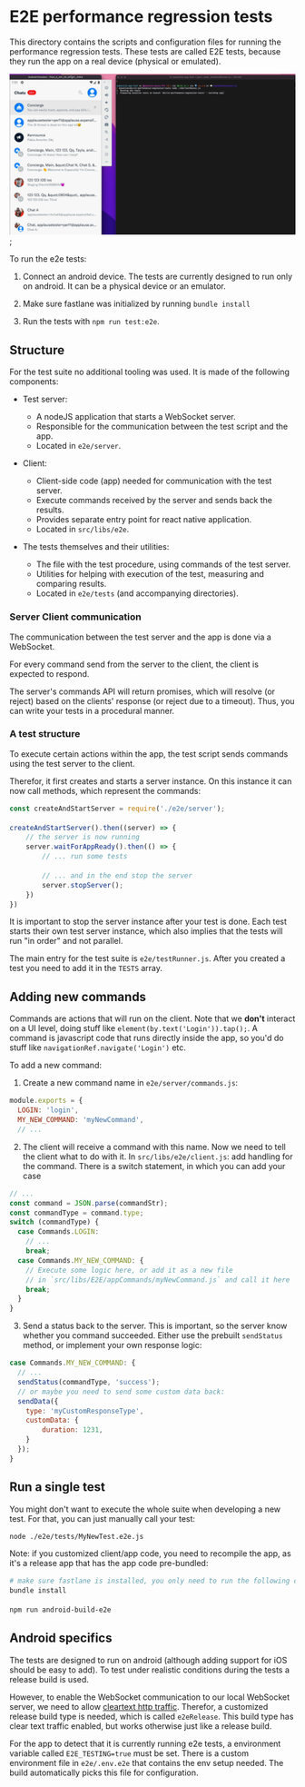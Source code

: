 # E2E performance regression tests

This directory contains the scripts and configuration files for running the
performance regression tests. These tests are called E2E tests, because they
run the app on a real device (physical or emulated).

![Example of a e2e test run](./example.gif);

To run the e2e tests:

 1. Connect an android device. The tests are currently designed to run only on android. It can be
    a physical device or an emulator.

 2. Make sure fastlane was initialized by running `bundle install` 

 3. Run the tests with `npm run test:e2e`. 

## Structure

For the test suite no additional tooling was used. It is made of the following
components:

- Test server:
  - A nodeJS application that starts a WebSocket server.
  - Responsible for the communication between the test script and the app.
  - Located in `e2e/server`.

- Client:
  - Client-side code (app) needed for communication with the test server.
  - Execute commands received by the server and sends back the results.
  - Provides separate entry point for react native application.
  - Located in `src/libs/e2e`.

- The tests themselves and their utilities:
  - The file with the test procedure, using commands of the test server.
  - Utilities for helping with execution of the test, measuring and comparing results.
  - Located in `e2e/tests` (and accompanying directories).

### Server Client communication

The communication between the test server and the app is done via a WebSocket.

For every command send from the server to the client, the client is expected to respond.

The server's commands API will return promises, which will resolve (or reject) based on the 
clients' response (or reject due to a timeout). Thus, you can write your tests in a procedural
manner.

### A test structure

To execute certain actions within the app, the test script sends commands using the test server to the client.

Therefor, it first creates and starts a server instance. On this instance it can now call methods, which represent
the commands:

```js
const createAndStartServer = require('./e2e/server');

createAndStartServer().then((server) => {
    // the server is now running
    server.waitForAppReady().then(() => {
        // ... run some tests
        
        // ... and in the end stop the server
        server.stopServer();
    })
})
```

It is important to stop the server instance after your test is done. Each test starts their own
test server instance, which also implies that the tests will run "in order" and not parallel.

The main entry for the test suite is `e2e/testRunner.js`. After you created a test you need to add it
in the `TESTS` array.

## Adding new commands

Commands are actions that will run on the client. Note that we **don't** interact on a UI level, doing stuff like
`element(by.text('Login')).tap();`. A command is javascript code that runs directly inside the app, so you'd do stuff
like `navigationRef.navigate('Login')` etc.

To add a new command:

1. Create a new command name in `e2e/server/commands.js`:
```js
module.exports = {
  LOGIN: 'login',
  MY_NEW_COMMAND: 'myNewCommand',
  // ...
```

2. The client will receive a command with this name. Now we need to tell the client what to do with it. In `src/libs/e2e/client.js`:
add handling for the command. There is a switch statement, in which you can add your case
```js
// ...
const command = JSON.parse(commandStr);
const commandType = command.type;
switch (commandType) {
  case Commands.LOGIN:
    // ...
    break;
  case Commands.MY_NEW_COMMAND: {
    // Execute some logic here, or add it as a new file 
    // in `src/libs/E2E/appCommands/myNewCommand.js` and call it here
    break;
  }
}
```

3. Send a status back to the server. This is important, so the server know whether you command succeeded. Either use the
prebuilt `sendStatus` method, or implement your own response logic:
```js
case Commands.MY_NEW_COMMAND: {
  // ...
  sendStatus(commandType, 'success');
  // or maybe you need to send some custom data back:
  sendData({
    type: 'myCustomResponseType',
    customData: {
        duration: 1231,
    }
  });
}
```

## Run a single test

You might don't want to execute the whole suite when developing a new test. For that, you can just manually call your test:

```bash
node ./e2e/tests/MyNewTest.e2e.js
```

Note: if you customized client/app code, you need to recompile the app, as it's a release app that has the app code
pre-bundled:

```bash
# make sure fastlane is installed, you only need to run the following command once:
bundle install

npm run android-build-e2e
```

## Android specifics

The tests are designed to run on android (although adding support for iOS should be easy to add).
To test under realistic conditions during the tests a release build is used.

However, to enable the WebSocket communication to our local WebSocket server, we need to allow
[cleartext http traffic](https://developer.android.com/training/articles/security-config#CleartextTrafficPermitted).
Therefor, a customized release build type is needed, which is called `e2eRelease`. This build type has clear
text traffic enabled, but works otherwise just like a release build.

For the app to detect that it is currently running e2e tests, a environment variable called `E2E_TESTING=true` must
be set. There is a custom environment file in `e2e/.env.e2e` that contains the env setup needed. The build automatically
picks this file for configuration.
